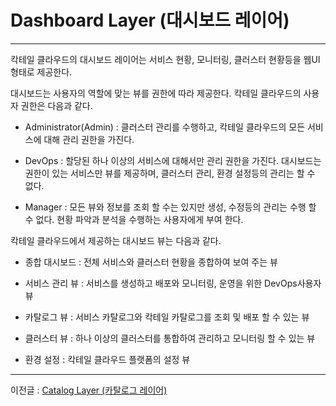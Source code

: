 # Dashboard Layer \(대시보드 레이어\)

---

칵테일 클라우드의 대시보드 레이어는 서비스 현황, 모니터링, 클러스터 현황등을 웹UI형태로 제공한다.

대시보드는 사용자의 역할에 맞는 뷰를 권한에 따라 제공한다.  칵테일 클라우드의 사용자 권한은 다음과 같다.

* Administrator\(Admin\) : 클러스터 관리를 수행하고, 칵테일 클라우드의 모든 서비스에 대해 관리 권한을 가진다.

* DevOps : 할당된 하나 이상의 서비스에 대해서만 관리 권한을 가진다. 대시보드는 권한이 있는 서비스만 뷰를 제공하며, 클러스터 관리, 환경 설정등의 관리는 할 수 없다.

* Manager : 모든 뷰와 정보를 조회 할 수는 있지만 생성, 수정등의 관리는 수행 할 수 없다. 현황 파악과 분석을 수행하는 사용자에게 부여 한다.

칵테일 클라우드에서 제공하는 대시보드 뷰는 다음과 같다.

* 종합 대시보드 : 전체 서비스와 클러스터 현황을 종합하여 보여 주는 뷰

* 서비스 관리 뷰 : 서비스를 생성하고 배포와 모니터링, 운영을 위한 DevOps사용자 뷰

* 카탈로그 뷰 : 서비스 카탈로그와 칵테일 카탈로그를 조회 및 배포 할 수 있는 뷰

* 클러스터 뷰 : 하나 이상의 클러스터를 통합하여 관리하고 모니터링 할 수 있는 뷰

* 환경 설정 : 칵테일 클라우드 플랫폼의 설정 뷰

---

이전글 : [Catalog Layer \(카탈로그 레이어\)](/catalog-layer-ce74-d0c8-b85c-adf8-b808-c774-c5b429.md)



